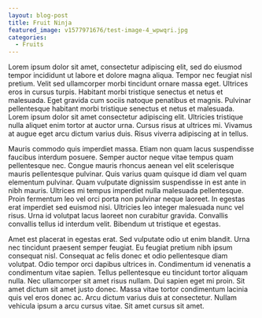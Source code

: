 ```yaml
---
layout: blog-post
title: Fruit Ninja
featured_image: v1577971676/test-image-4_wpwqri.jpg
categories: 
  - Fruits
---
```


Lorem ipsum dolor sit amet, consectetur adipiscing elit, sed do eiusmod tempor incididunt ut labore et dolore magna aliqua. Tempor nec feugiat nisl pretium. Velit sed ullamcorper morbi tincidunt ornare massa eget. Ultrices eros in cursus turpis. Habitant morbi tristique senectus et netus et malesuada. Eget gravida cum sociis natoque penatibus et magnis. Pulvinar pellentesque habitant morbi tristique senectus et netus et malesuada. Lorem ipsum dolor sit amet consectetur adipiscing elit. Ultricies tristique nulla aliquet enim tortor at auctor urna. Cursus risus at ultrices mi. Vivamus at augue eget arcu dictum varius duis. Risus viverra adipiscing at in tellus.

Mauris commodo quis imperdiet massa. Etiam non quam lacus suspendisse faucibus interdum posuere. Semper auctor neque vitae tempus quam pellentesque nec. Congue mauris rhoncus aenean vel elit scelerisque mauris pellentesque pulvinar. Quis varius quam quisque id diam vel quam elementum pulvinar. Quam vulputate dignissim suspendisse in est ante in nibh mauris. Ultrices mi tempus imperdiet nulla malesuada pellentesque. Proin fermentum leo vel orci porta non pulvinar neque laoreet. In egestas erat imperdiet sed euismod nisi. Ultricies leo integer malesuada nunc vel risus. Urna id volutpat lacus laoreet non curabitur gravida. Convallis convallis tellus id interdum velit. Bibendum ut tristique et egestas.

Amet est placerat in egestas erat. Sed vulputate odio ut enim blandit. Urna nec tincidunt praesent semper feugiat. Eu feugiat pretium nibh ipsum consequat nisl. Consequat ac felis donec et odio pellentesque diam volutpat. Odio tempor orci dapibus ultrices in. Condimentum id venenatis a condimentum vitae sapien. Tellus pellentesque eu tincidunt tortor aliquam nulla. Nec ullamcorper sit amet risus nullam. Dui sapien eget mi proin. Sit amet dictum sit amet justo donec. Massa vitae tortor condimentum lacinia quis vel eros donec ac. Arcu dictum varius duis at consectetur. Nullam vehicula ipsum a arcu cursus vitae. Sit amet cursus sit amet.